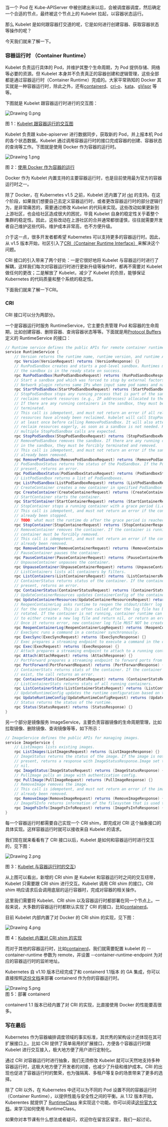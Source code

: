 当一个 Pod 在 Kube-APIServer 中被创建出来以后，会被调度器调度，然后确定一个合适的节点，最终被这个节点上的 Kubelet 拉起，以容器状态运行。

那么 Kubelet 是如何跟容器打交道的呢，它是如何进行创建容器、获取容器状态等操作的呢？

今天我们就来了解一下。

### 容器运行时 （Container Runtime）

Kubelet 负责运行具体的 Pod，并维护其整个生命周期，为 Pod 提供存储、网络等必要的资源。但 Kubelet 本身并不负责真正的容器创建和逻辑管理，这些全部都是通过容器运行时（Container Runtime）完成的。大家平常熟知的 Docker 其实就是一种容器运行时，除此之外，还有[containerd](https://kubernetes.io/zh/docs/setup/production-environment/container-runtimes/#containerd)、[cri-o](https://kubernetes.io/zh/docs/setup/production-environment/container-runtimes/#cri-o)、[kata](https://katacontainers.io/)、[gVisor](https://gvisor.dev/) 等等。

下图就是 Kubelet 跟容器运行时进行的交互图：

![Drawing 0.png](https://s0.lgstatic.com/i/image/M00/6F/EA/CgqCHl-3Y6CAIjzjAAEbwUIQ2pI143.png)

图 1：[Kubelet 跟容器运行的交互图](https://www.threatstack.com/blog/diving-deeper-into-runtimes-kubernetes-cri-and-shims)

Kubelet 负责跟 kube-apiserver 进行数据同步，获取新的 Pod，并上报本机 Pod 的各个状态数据。Kubelet 通过调用容器运行时的接口完成容器的创建、容器状态的查询等工作。下图就是使用 Docker 作为容器的运行时。

![Drawing 1.png](https://s0.lgstatic.com/i/image/M00/6F/DE/Ciqc1F-3Y8OAGglUAAESe6PzHHQ855.png)  

图 2：[使用 Docker 作为容器的运行](https://www.threatstack.com/blog/diving-deeper-into-runtimes-kubernetes-cri-and-shims)

Docker 作为 Kubelet 内置支持的主要容器运行时，也是目前使用最为官方的容器运行时之一。

除了 Docker，在 Kubernetes v1.5 之前，Kubelet 还内置了对 [rkt](https://coreos.com/rkt/docs/latest/) 的支持。在这个阶段，如果我们想要自己去定义容器运行时，或者更改容器运行时的部分逻辑行为，是非常痛苦的，需要通过修改 Kubelet 的代码来实现。这些改动如果更新到上游社区，也会给社区造成很大的困扰，毕竟 Kubelet 自身的稳定性关乎着整个集群的稳定性。因此，这些改动在上游社区的合并通常都很谨慎，往往就需要开发者自己维护这些代码，维护成本非常高，也不方便升级。

介于这一点，很多开发者都希望 Kubernetes 可以支持更多的容器运行时。因此，从 v1.5 版本开始，社区引入了[CRI（Container Runtime Interface）](https://kubernetes.io/blog/2016/12/container-runtime-interface-cri-in-kubernetes/)来解决这个问题。

CRI 接口的引入带来了两个好处：一是它很好地将 Kubelet 与容器运行时进行了解耦，这样我们每次对容器运行时进行更新升级等操作时，都再不需要对 Kubelet 做任何的更改；二是解放了 Kubelet，减少了 Kubelet 的负担，能够保证 Kubernetes 的代码质量和整个系统的稳定性。

下面我们就来了解一下CRI。

### CRI

CRI 接口可以分为两部分。

一个是容器运行时服务 RuntimeService，它主要负责管理 Pod 和容器的生命周期，比如创建容器、删除容器、查询容器状态等等。下面就是用[Protocol Buffers](https://developers.google.com/protocol-buffers)定义的 RuntimeService 的接口：

```java
// Runtime service defines the public APIs for remote container runtimes
service RuntimeService {
    // Version returns the runtime name, runtime version, and runtime API version.
    rpc Version(VersionRequest) returns (VersionResponse) {}
    // RunPodSandbox creates and starts a pod-level sandbox. Runtimes must ensure
    // the sandbox is in the ready state on success.
    rpc RunPodSandbox(RunPodSandboxRequest) returns (RunPodSandboxResponse) {}
    // Start a sandbox pod which was forced to stop by external factors.
    // Network plugin returns same IPs when input same pod names and namespaces
    rpc StartPodSandbox(StartPodSandboxRequest) returns (StartPodSandboxResponse) {}
    // StopPodSandbox stops any running process that is part of the sandbox and
    // reclaims network resources (e.g., IP addresses) allocated to the sandbox.
    // If there are any running containers in the sandbox, they must be forcibly
    // terminated.
    // This call is idempotent, and must not return an error if all relevant
    // resources have already been reclaimed. kubelet will call StopPodSandbox
    // at least once before calling RemovePodSandbox. It will also attempt to
    // reclaim resources eagerly, as soon as a sandbox is not needed. Hence,
    // multiple StopPodSandbox calls are expected.
    rpc StopPodSandbox(StopPodSandboxRequest) returns (StopPodSandboxResponse) {}
    // RemovePodSandbox removes the sandbox. If there are any running containers
    // in the sandbox, they must be forcibly terminated and removed.
    // This call is idempotent, and must not return an error if the sandbox has
    // already been removed.
    rpc RemovePodSandbox(RemovePodSandboxRequest) returns (RemovePodSandboxResponse) {}
    // PodSandboxStatus returns the status of the PodSandbox. If the PodSandbox is not
    // present, returns an error.
    rpc PodSandboxStatus(PodSandboxStatusRequest) returns (PodSandboxStatusResponse) {}
    // ListPodSandbox returns a list of PodSandboxes.
    rpc ListPodSandbox(ListPodSandboxRequest) returns (ListPodSandboxResponse) {}
    // CreateContainer creates a new container in specified PodSandbox
    rpc CreateContainer(CreateContainerRequest) returns (CreateContainerResponse) {}
    // StartContainer starts the container.
    rpc StartContainer(StartContainerRequest) returns (StartContainerResponse) {}
    // StopContainer stops a running container with a grace period (i.e., timeout).
    // This call is idempotent, and must not return an error if the container has
    // already been stopped.
    // TODO: what must the runtime do after the grace period is reached?
    rpc StopContainer(StopContainerRequest) returns (StopContainerResponse) {}
    // RemoveContainer removes the container. If the container is running, the
    // container must be forcibly removed.
    // This call is idempotent, and must not return an error if the container has
    // already been removed.
    rpc RemoveContainer(RemoveContainerRequest) returns (RemoveContainerResponse) {}
    // PauseContainer pauses the container.
    rpc PauseContainer(PauseContainerRequest) returns (PauseContainerResponse) {}
    // UnpauseContainer unpauses the container.
    rpc UnpauseContainer(UnpauseContainerRequest) returns (UnpauseContainerResponse) {}
    // ListContainers lists all containers by filters.
    rpc ListContainers(ListContainersRequest) returns (ListContainersResponse) {}
    // ContainerStatus returns status of the container. If the container is not
    // present, returns an error.
    rpc ContainerStatus(ContainerStatusRequest) returns (ContainerStatusResponse) {}
    // UpdateContainerResources updates ContainerConfig of the container.
    rpc UpdateContainerResources(UpdateContainerResourcesRequest) returns (UpdateContainerResourcesResponse) {}
    // ReopenContainerLog asks runtime to reopen the stdout/stderr log file
    // for the container. This is often called after the log file has been
    // rotated. If the container is not running, container runtime can choose
    // to either create a new log file and return nil, or return an error.
    // Once it returns error, new container log file MUST NOT be created.
    rpc ReopenContainerLog(ReopenContainerLogRequest) returns (ReopenContainerLogResponse) {}
    // ExecSync runs a command in a container synchronously.
    rpc ExecSync(ExecSyncRequest) returns (ExecSyncResponse) {}
    // Exec prepares a streaming endpoint to execute a command in the container.
    rpc Exec(ExecRequest) returns (ExecResponse) {}
    // Attach prepares a streaming endpoint to attach to a running container.
    rpc Attach(AttachRequest) returns (AttachResponse) {}
    // PortForward prepares a streaming endpoint to forward ports from a PodSandbox.
    rpc PortForward(PortForwardRequest) returns (PortForwardResponse) {}
    // ContainerStats returns stats of the container. If the container does not
    // exist, the call returns an error.
    rpc ContainerStats(ContainerStatsRequest) returns (ContainerStatsResponse) {}
    // ListContainerStats returns stats of all running containers.
    rpc ListContainerStats(ListContainerStatsRequest) returns (ListContainerStatsResponse) {}
    // UpdateRuntimeConfig updates the runtime configuration based on the given request.
    rpc UpdateRuntimeConfig(UpdateRuntimeConfigRequest) returns (UpdateRuntimeConfigResponse) {}
    // Status returns the status of the runtime.
    rpc Status(StatusRequest) returns (StatusResponse) {}
}
```

另一个部分是镜像服务 ImageService，主要负责容器镜像的生命周期管理，比如拉取镜像、删除镜像、查询镜像等等，如下所示：

```java
// ImageService defines the public APIs for managing images.
service ImageService {
    // ListImages lists existing images.
    rpc ListImages(ListImagesRequest) returns (ListImagesResponse) {}
    // ImageStatus returns the status of the image. If the image is not
    // present, returns a response with ImageStatusResponse.Image set to
    // nil.
    rpc ImageStatus(ImageStatusRequest) returns (ImageStatusResponse) {}
    // PullImage pulls an image with authentication config.
    rpc PullImage(PullImageRequest) returns (PullImageResponse) {}
    // RemoveImage removes the image.
    // This call is idempotent, and must not return an error if the image has
    // already been removed.
    rpc RemoveImage(RemoveImageRequest) returns (RemoveImageResponse) {}
    // ImageFSInfo returns information of the filesystem that is used to store images.
    rpc ImageFsInfo(ImageFsInfoRequest) returns (ImageFsInfoResponse) {}
}
```

每一个容器运行时都需要自己实现一个 CRI shim，即完成对 CRI 这个抽象接口的具体实现。这样容器运行时就可以接收来自 Kubelet 的请求。

我们现在就来看看有了 CRI 接口以后，Kubelet 是如何和容器运行时进行交互的，见下图：

![Drawing 2.png](https://s0.lgstatic.com/i/image/M00/6F/DF/Ciqc1F-3ZBCAfnwJAACHtbND3KI539.png)

图 3：[Kubelet 与容器运行时的交互](https://kubernetes.io/blog/2016/12/container-runtime-interface-cri-in-kubernetes/))

从上图可以看出，新增的 CRI shim 是 Kubelet 和容器运行时之间的交互纽带，Kubelet 只需要跟 CRI shim 进行交互。Kubelet 调用 CRI shim 的接口，CRI shim 响应请求后会调用底层的运行容器时，完成对容器的相关操作。

这里我们需要将 Kubelet、CRI shim 以及容器运行时都部署在同一个节点上。一般来说，大多数的容器运行时都默认实现了 CRI 的接口，比如[containerd](https://containerd.io/docs/)。

目前 Kubelet 内部内置了对 Docker 的 CRI shim 的实现，见下图：

![Drawing 4.png](https://s0.lgstatic.com/i/image/M00/6F/DF/Ciqc1F-3ZBmAdEVFAAAnf6SSCkk798.png)  

图 4：[Kubelet 内置对 CRI shim 的实现](https://dzone.com/articles/evolution-of-k8s-worker-nodes-cri-o)

而对于其他的容器运行时，比如[containerd](https://kubernetes.io/zh/docs/setup/production-environment/container-runtimes/#containerd)，我们就需要配置 kubelet 的 --container-runtime 参数为 remote，并设置 --container-runtime-endpoint 为对应的容器运行时的监听地址。

Kubernetes 自 v1.10 版本已经完成了和 containerd 1.1版本 的 GA 集成，你可以直接按照[这份文档](https://kubernetes.io/zh/docs/setup/production-environment/container-runtimes/#containerd)来部署 containerd 作为你的容器运行时。

![Drawing 5.png](https://s0.lgstatic.com/i/image/M00/6F/EA/CgqCHl-3ZCKAA7C9AABJ2r60MV4161.png)  
图 5：部署 containerd

containerd 1.1 版本已经内置了对 CRI 的实现，比直接使用 Docker 的性能要高很多。

### 写在最后

Kubernetes 作为容器编排调度领域的事实标准，其优秀的架构设计还体现在其可扩展接口上。比如 CRI 提供了简单易用的扩展接口，方便各个容器运行时跟 Kubelet 进行交互接入，极大地方便了用户进行定制化。

通过 CRI 对容器运行时进行抽象，我们无须修改 Kubelet 就可以天然地支持多种容器运行时，这极大地方便了开发者的对接，也减少了升级和维护成本。CRI 的出现也促进了容器运行时的繁荣，也为强隔离、多租户等复杂的场景带来了更多的选择。

除了 CRI 以外，在 Kubernetes 中还可以为不同的 Pod 设置不同的容器运行时（Container Runtime），以提供性能与安全性之间的平衡。从 1.12 版本开始，Kuberentes 就提供了 [RuntimeClass](https://kubernetes.io/zh/docs/concepts/containers/runtime-class/) 来实现这个功能。你可以阅读[这份官方文档](https://kubernetes.io/zh/docs/concepts/containers/runtime-class/)，来学习如何使用 RuntimeClass。

如果你对本节课有什么想法或者疑问，欢迎你在留言区留言，我们一起讨论。
